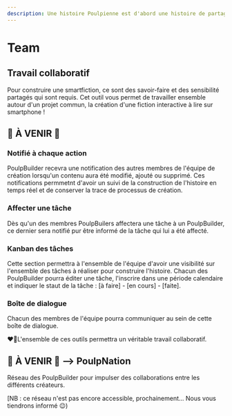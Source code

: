 ```yaml
---
description: Une histoire Poulpienne est d'abord une histoire de partage...
---
```


# Team

## Travail collaboratif 

Pour construire une smartfiction, ce sont des savoir-faire et des sensibilité partagés qui sont requis. Cet outil vous permet de travailler ensemble autour d'un projet commun, la création d'une fiction interactive à lire sur smartphone ! 

## 🚨 À VENIR 🚨

### Notifié à chaque action

PoulpBuilder recevra une notification des autres membres de l'équipe de création lorsqu'un contenu aura été modifié, ajouté ou supprimé. Ces notifications permmetnt d'avoir un suivi de la construction de l'histoire en temps réel et de conserver la trace de processus de création. 

### Affecter une tâche 

Dès qu'un des membres PoulpBuilers affectera une tâche à un PoulpBuilder, ce dernier sera notifié pur être informé de la tâche qui lui a été affecté. 

### Kanban des tâches 

Cette section permettra à l'ensemble de l'équipe d'avoir une visibilité sur l'ensemble des tâches à réaliser pour construire l'histoire. Chacun des PoulpBuilder pourra éditer une tâche, l'inscrire dans une période calendaire et indiquer le staut de la tâche : \[à faire\] - \[en cours\] - \[faite\].

### Boîte de dialogue

Chacun des membres de l'équipe pourra communiquer au sein de cette boîte de dialogue. 

❤️🙌L'ensemble de ces outils permettra un véritable travail collaboratif. 

## 🚨 À VENIR 🚨 --&gt; PoulpNation 

Réseau des PoulpBuilder pour impulser des collaborations entre les différents créateurs. 

\[NB : ce réseau n'est pas encore accessible, prochainement... Nous vous tiendrons informé 😉\)

